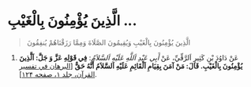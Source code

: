 # الَّذِينَ يُؤْمِنُونَ بِالْغَيْبِ ...

> الَّذِينَ يُؤْمِنُونَ بِالْغَيْبِ وَيُقِيمُونَ الصَّلَاةَ وَمِمَّا رَزَقْنَاهُمْ يُنفِقُونَ

1. عَنْ دَاوُدَ بْنِ كَثِيرٍ اَلرَّقِّيِّ، عَنْ _أَبِي عَبْدِ اَللَّهِ عَلَيْهِ اَلسَّلاَمُ_: **فِي قَوْلِهِ عَزَّ وَ
   جَلَّ: اَلَّذِينَ يُؤْمِنُونَ بِالْغَيْبِ. قَالَ: مَنْ آمَنَ بِقِيَامِ اَلْقَائِمِ عَلَيْهِ اَلسَّلاَمُ أَنَّهُ
   حَقٌّ** [[البرهان في تفسير القرآن، جلد ۱، صفحه ۱۲۴][1]].


[1]: http://noo.rs/6hhot
